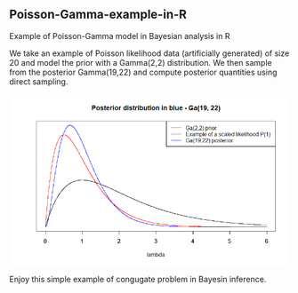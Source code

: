 ## Poisson-Gamma-example-in-R
Example of Poisson-Gamma model in Bayesian analysis in R

We take an example of Poisson likelihood data (artificially generated) of size 20 and model the prior with a Gamma(2,2) distribution. We then sample from the posterior
Gamma(19,22) and compute posterior quantities using direct sampling. 

![plotR2](/assets/plotR2.png)

Enjoy this simple example of congugate problem in Bayesin inference.
